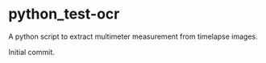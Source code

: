 # python_test-ocr
A python script to extract multimeter measurement from timelapse images.

Initial commit.
